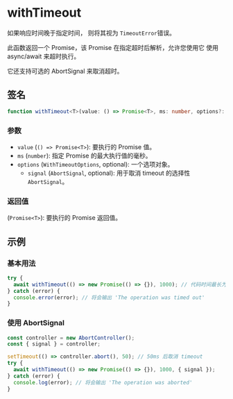 # withTimeout

如果响应时间晚于指定时间， 则将其视为 `TimeoutError`错误。

此函数返回一个 Promise，该 Promise 在指定超时后解析，允许您使用它 使用 async/await 来超时执行。

它还支持可选的 AbortSignal 来取消超时。

## 签名

```typescript
function withTimeout<T>(value: () => Promise<T>, ms: number, options?: WithTimeoutOptions): Promise<T>;
```

### 参数

- `value` (`() => Promise<T>`): 要执行的 Promise 值。
- `ms` (`number`): 指定 Promise 的最大执行值的毫秒。
- `options` (`WithTimeoutOptions`, optional): 一个选项对象。
  - `signal` (`AbortSignal`, optional): 用于取消 timeout 的选择性 `AbortSignal`。

### 返回值

(`Promise<T>`): 要执行的 Promise 返回值。

## 示例

### 基本用法

```typescript
try {
  await withTimeout(() => new Promise(() => {}), 1000); // 代码时间最长为 1秒
} catch (error) {
  console.error(error); // 将会输出 'The operation was timed out'
}
```

### 使用 AbortSignal

```typescript
const controller = new AbortController();
const { signal } = controller;

setTimeout(() => controller.abort(), 50); // 50ms 后取消 timeout
try {
  await withTimeout(() => new Promise(() => {}), 1000, { signal });
} catch (error) {
  console.log(error); // 将会输出 'The operation was aborted'
}
```
